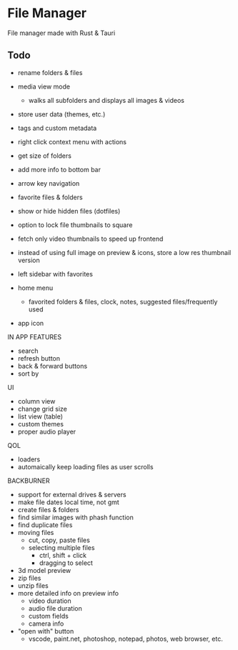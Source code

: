 # File Manager

File manager made with Rust & Tauri

## Todo

- rename folders & files
- media view mode
  - walks all subfolders and displays all images & videos 
- store user data (themes, etc.)
- tags and custom metadata
- right click context menu with actions
- get size of folders
- add more info to bottom bar

- arrow key navigation
- favorite files & folders
- show or hide hidden files (dotfiles)
- option to lock file thumbnails to square
- fetch only video thumbnails to speed up frontend
- instead of using full image on preview & icons, store a low res thumbnail version
- left sidebar with favorites
- home menu
  - favorited folders & files, clock, notes, suggested files/frequently used
- app icon


IN APP FEATURES
- search
- refresh button
- back & forward buttons
- sort by

UI
- column view
- change grid size
- list view (table)
- custom themes
- proper audio player


QOL
- loaders
- automaically keep loading files as user scrolls


BACKBURNER
- support for external drives & servers
- make file dates local time, not gmt
- create files & folders
- find similar images with phash function
- find duplicate files
- moving files
  - cut, copy, paste files
  - selecting multiple files
    - ctrl, shift + click
    - dragging to select
- 3d model preview
- zip files
- unzip files
- more detailed info on preview info
  - video duration
  - audio file duration
  - custom fields
  - camera info
- "open with" button
  - vscode, paint.net, photoshop, notepad, photos, web browser, etc.